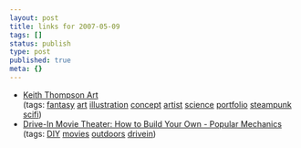 ```yaml
---
layout: post
title: links for 2007-05-09
tags: []
status: publish
type: post
published: true
meta: {}
---
```

<ul class="delicious">
	<li>
		<div class="delicious-link"><a href="http://www.keiththompsonart.com/index.html">Keith Thompson Art</a></div>
		<div class="delicious-tags">(tags: <a href="http://del.icio.us/markmorga/fantasy">fantasy</a> <a href="http://del.icio.us/markmorga/art">art</a> <a href="http://del.icio.us/markmorga/illustration">illustration</a> <a href="http://del.icio.us/markmorga/concept">concept</a> <a href="http://del.icio.us/markmorga/artist">artist</a> <a href="http://del.icio.us/markmorga/science">science</a> <a href="http://del.icio.us/markmorga/portfolio">portfolio</a> <a href="http://del.icio.us/markmorga/steampunk">steampunk</a> <a href="http://del.icio.us/markmorga/scifi">scifi</a>)</div>
	</li>
	<li>
		<div class="delicious-link"><a href="http://www.popularmechanics.com/technology/how_to/4216446.html">Drive-In Movie Theater: How to Build Your Own - Popular Mechanics</a></div>
		<div class="delicious-tags">(tags: <a href="http://del.icio.us/markmorga/DIY">DIY</a> <a href="http://del.icio.us/markmorga/movies">movies</a> <a href="http://del.icio.us/markmorga/outdoors">outdoors</a> <a href="http://del.icio.us/markmorga/drivein">drivein</a>)</div>
	</li>
</ul>
